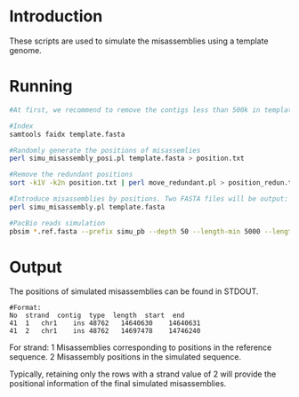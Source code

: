 # Introduction
These scripts are used to simulate the misassemblies using a template genome.

# Running
```bash
#At first, we recommend to remove the contigs less than 500k in template.fasta and split the template.fasta from Ns.

#Index
samtools faidx template.fasta

#Randomly generate the positions of misassemlies
perl simu_misassembly_posi.pl template.fasta > position.txt

#Remove the redundant positions 
sort -k1V -k2n position.txt | perl move_redundant.pl > position_redun.txt

#Introduce misassemblies by positions. Two FASTA files will be output: one for the reference and one for simulation.
perl simu_misassembly.pl template.fasta

#PacBio reads simulation
pbsim *.ref.fasta --prefix simu_pb --depth 50 --length-min 5000 --length-max 50000 --hmm_model XXX/P6C4.model --length-mean 20000
```

# Output 
The positions of simulated misassemblies can be found in STDOUT.
```
#Format:
No  strand  contig  type  length  start  end
41	1	chr1	ins	48762	14640630	14640631
41	2	chr1	ins	48762	14697478	14746240
```
For strand:
1 Misassemblies corresponding to positions in the reference sequence.
2 Misassembly positions in the simulated sequence.

Typically, retaining only the rows with a strand value of 2 will provide the positional information of the final simulated misassemblies.
